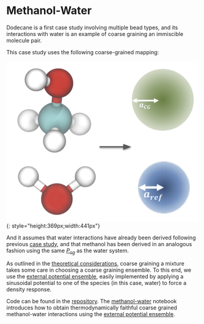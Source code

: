 # Methanol-Water
Dodecane is a first case study involving multiple bead types, and its interactions with water is an example of coarse graining an immiscible molecule pair.

This case study uses the following coarse-grained mapping:

![water-methanol](methanol-water.png){: style="height:369px;width:441px"}


And it assumes that water interactions have already been derived following previous [case study](tutorials/water/index.md), and that methanol has been derived in an analogous fashion using the same [$P_{cg}$](../explicit-solvent-pref.md) as the water system.

As outlined in the [theoretical considerations]("bestpractices.md"), coarse graining a mixture takes some care in choosing a coarse graining ensemble. To this end, we use the [external potential ensemble](https://aip.scitation.org/doi/full/10.1063/5.0022808), easily implemented by applying a sinusoidal potential to one of the species (in this case, water) to force a density response.

Code can be found in the [repository](https://github.com/EqualAPriori/sim-utils/tree/scout/docs/tutorials/methanol_water). The [methanol-water](methanol_water.ipynb) notebook introduces how to obtain thermodynamically faithful coarse grained methanol-water interactions using the [external potential ensemble](https://aip.scitation.org/doi/full/10.1063/5.0022808).

